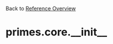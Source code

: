 
Back to [Reference Overview](https://github.com/pyrustic/primes/blob/master/docs/reference/README.Md)

# primes.core.\_\_init\_\_



<br>


